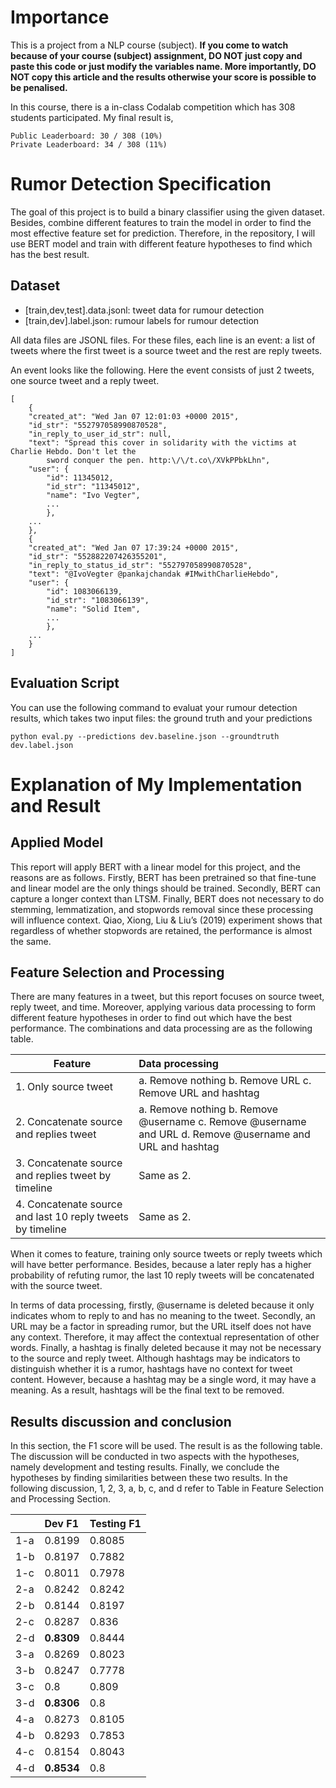 # Importance
This is a project from a NLP course (subject). **If you come to watch because of your course (subject) assignment, DO NOT just copy and paste this code or just modify the variables name. More importantly, DO NOT copy this article and the results otherwise your score is possible to be penalised.** 

In this course, there is a in-class Codalab competition which has 308 students participated. My final result is, 

    Public Leaderboard: 30 / 308 (10%)
    Private Leaderboard: 34 / 308 (11%)
  
# Rumor Detection Specification
The goal of this project is to build a binary classifier using the given dataset. Besides, combine different features to train the model in order to find the most effective feature set for prediction. Therefore, in the repository, I will use BERT model and train with different feature hypotheses to find which has the best result.

## Dataset
* [train,dev,test].data.jsonl: tweet data for rumour detection
* [train,dev].label.json: rumour labels for rumour detection

All data files are JSONL files. For these files, each line is an event: a list of tweets where the first tweet is a source tweet and the rest are reply tweets.

An event looks like the following. Here the event consists of just 2 tweets, one source tweet and a reply tweet.

    [
        {
        "created_at": "Wed Jan 07 12:01:03 +0000 2015",
        "id_str": "552797058990870528",
        "in_reply_to_user_id_str": null,
        "text": "Spread this cover in solidarity with the victims at Charlie Hebdo. Don't let the
            sword conquer the pen. http:\/\/t.co\/XVkPPbkLhn",
        "user": {
            "id": 11345012,
            "id_str": "11345012",
            "name": "Ivo Vegter",
            ...
            },
        ...
        },
        {
        "created_at": "Wed Jan 07 17:39:24 +0000 2015",
        "id_str": "552882207426355201",
        "in_reply_to_status_id_str": "552797058990870528",
        "text": "@IvoVegter @pankajchandak #IMwithCharlieHebdo",
        "user": {
            "id": 1083066139,
            "id_str": "1083066139",
            "name": "Solid Item",
            ...
            },
        ...
        }
    ]

## Evaluation Script
You can use the following command to evaluat your rumour detection results, which takes two input files: the ground truth and your predictions

    python eval.py --predictions dev.baseline.json --groundtruth dev.label.json

# Explanation of My Implementation and Result

## Applied Model
This report will apply BERT with a linear model for this project, and the reasons are as follows. Firstly, BERT has been pretrained so that fine-tune and linear model are the only things should be trained. Secondly, BERT can capture a longer context than LTSM. Finally, BERT does not necessary to do stemming, lemmatization, and stopwords removal since these processing will influence context. Qiao, Xiong, Liu & Liu’s (2019) experiment shows that regardless of whether stopwords are retained, the performance is almost the same.

## Feature Selection and Processing
There are many features in a tweet, but this report focuses on source tweet, reply tweet, and time. Moreover, applying various data processing to form different feature hypotheses in order to find out which have the best performance. The combinations and data processing are as the following table.

| Feature | Data processing |
|-----------------|:-------------|
| 1. Only source tweet | a. Remove nothing b. Remove URL c. Remove URL and hashtag |
| 2. Concatenate source and replies tweet | a. Remove nothing b. Remove @username c. Remove @username and URL d. Remove @username and URL and hashtag | 
| 3. Concatenate source and replies tweet by timeline | Same as 2. | 
| 4. Concatenate source and last 10 reply tweets by timeline | Same as 2. | 

When it comes to feature, training only source tweets or reply tweets which will have better performance. Besides, because a later reply has a higher probability of refuting rumor, the last 10 reply tweets will be concatenated with the source tweet. 

In terms of data processing, firstly, @username is deleted because it only indicates whom to reply to and has no meaning to the tweet. Secondly, an URL may be a factor in spreading rumor, but the URL itself does not have any context. Therefore, it may affect the contextual representation of other words. Finally, a hashtag is finally deleted because it may not be necessary to the source and reply tweet. Although hashtags may be indicators to distinguish whether it is a rumor, hashtags have no context for tweet content. However, because a hashtag may be a single word, it may have a meaning. As a result, hashtags will be the final text to be removed.

## Results discussion and conclusion
In this section, the F1 score will be used. The result is as the following table. The discussion will be conducted in two aspects with the hypotheses, namely development and testing results. Finally, we conclude the hypotheses by finding similarities between these two results. In the following discussion, 1, 2, 3, a, b, c, and d refer to Table in Feature Selection and Processing Section.

| | Dev F1 | Testing F1 |
|-----------------|:-------------|:-------------|
| 1-a | 0.8199 | 0.8085 |
| 1-b | 0.8197 | 0.7882 |
| 1-c | 0.8011 | 0.7978 |
| 2-a | 0.8242 | 0.8242 |
| 2-b | 0.8144 | 0.8197 |
| 2-c | 0.8287 | 0.836 |
| 2-d | **0.8309** | 0.8444 |
| 3-a | 0.8269 | 0.8023 |
| 3-b | 0.8247 | 0.7778 |
| 3-c | 0.8 | 0.809 |
| 3-d | **0.8306** | 0.8 |
| 4-a | 0.8273 | 0.8105 |
| 4-b | 0.8293 | 0.7853 |
| 4-c | 0.8154 | 0.8043 |
| 4-d | **0.8534** | 0.8 |
